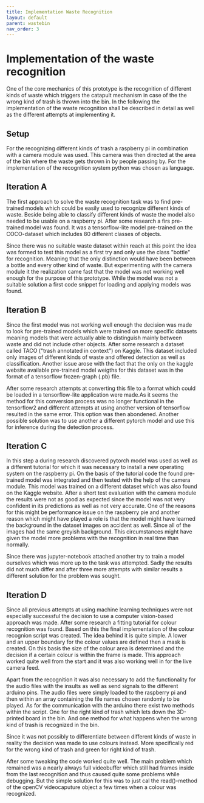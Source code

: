 ```yaml
---
title: Implementation Waste Recognition
layout: default
parent: wastebin
nav_order: 3
---
```



# Implementation of the waste recognition

One of the core mechanics of this prototype is the recognition of different kinds of waste which triggers the catapult mechanism in case of the the wrong kind of trash is thrown into the bin.
In the following the implementation of the waste recognition shall be described in detail as well as the different attempts at implementing it. 

## Setup
For the recognizing different kinds of trash a raspberry pi in combination with a camera module was used. This camera was then directed at the area of the bin where the waste gets thrown in by people passing by. For the implementation of the recognition system python was chosen as language. 

## Iteration A

The first approach to solve the waste recognition task was to find pre-trained models which could be easily used to recognize different kinds of waste. Beside being able to classify different kinds of waste the model also needed to be usable on a raspberry pi. After some research a firs pre-trained model was found. It was a tensorflow-lite model pre-trained on the COCO-dataset which includes 80 different classes of objects. 

Since there was no suitable waste dataset within reach at this point the idea was formed to test this model as a first try and only use the class "bottle" for recognition.
Meaning that the only distinction would have been between a bottle and every other kind of waste. But experimenting with the camera module it the realization came fast that the model was not working well enough for the purpose of this prototype. While the model was not a suitable solution a first code snippet for loading and applying models was found.

## Iteration B

Since the first model was not working well enough the decision was made to look for pre-trained models which were trained on more specific datasets meaning models that were actually able to distinguish mainly between waste and did not include other objects. After some research a dataset called TACO ("trash annotated in context") on Kaggle. This dataset included only images of different kinds of waste and offered detection as well as classification. Another issue arose with the fact that the only on the kaggle website available pre-trained model weigths for this dataset was in the format of a tensorflow frozen-graph (.pb) file. 

After some research attempts at converting this file to a format which could be loaded in a tensorflow-lite application were made.As it seems the method for this conversion process was no longer functional in the tensorflow2 and different attempts at using another version of tensorflow resulted in the same error. This option was then abondened. Another possible solution was to use another a different pytorch model and use this for inference during the detection process. 

## Iteration C

In this step a during research discovered pytorch model was used as well as a different tutorial for which it was necessary to install a new operating system on the raspberry pi. On the basis of the tutorial code the found pre-trained model was integrated and then tested with the help of the camera module. This model was trained on a different dataset which was also found on the Kaggle website.
After a short test evaluation with the camera module the results were not as good as expected since the model was not very confident in its predictions as well as not very accurate. One of the reasons for this might be performance issue on the raspberry pie and another reason which might have played a role is that the model might have learned the background in the dataset images on accident as well. Since all of the images had the same greyish background. This circumstances might have given the model more problems with the recognition in real time than normally.

Since there was jupyter-notebook attached another try to train a model ourselves which was more up to the task was attempted. Sadly the results did not much differ and after three more attempts with similar results a different solution for the problem was sought. 

## Iteration D

Since all previous attempts at using machine learning techniques were not especially successful the decision to use a computer vision-based approach was made. After some research a fitting tutorial for colour recognition was found. Based on this the final implementation of the colour recognion script was created. The idea behind it is quite simple. A lower and an upper boundary for the colour values are defined then a mask is created. On this basis the size of the colour area is determined and the decision if a certain colour is within the frame is made. This approach worked quite well from the start and it was also working well in for the live camera feed.

Apart from the recognition it was also necessary to add the functionality for the audio files with the insults as well as send signals to the different arduino pins. The audio files were simply loaded to the raspberry pi and then within an array containing the file names chosen randomly to be played. As for the communication with the arduino there exist two methods within the script. One for the right kind of trash which lets down the 3D-printed board in the bin. And one method for what happens when the wrong kind of trash is recognized in the bin.

Since it was not possibly to differentiate between different kinds of waste in reality the decision was made to use colours instead. More specifically red for the wrong kind of trash and green for right kind of trash.

After some tweaking the code worked quite well. The main problem which remained was a nearly always full videobuffer which still had frames inside from the last recognition and thus caused quite some problems while debugging. But the simple solution for this was to just cal the read()-method of the openCV videocaputure object a few times when a colour was recognized.
